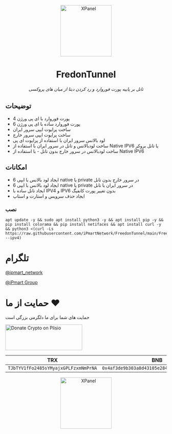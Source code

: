 <p align="center">
<picture>
<img width="160" height="160"  alt="XPanel" src="https://github.com/iPmartNetwork/iPmart-SSH/blob/main/images/logo.png">
</picture>
  </p> 
<p align="center">
<h1 align="center"/>FredonTunnel</h1>
<h6 align="center">تانل بر پاییه پورت فوروارد و رد کردن دیتا از میان های پروکسی <h6>
</p>


## توضیحات


- پورت فوروارد  با ای پی ورژن 4
- پورت فوروارد ساده با ای پی ورژن 6
- ساخت پرایوت ایپی سرور ایران
- ساخت پرایوت ایپی سرور خارج
- لود بالانس سرور ایران با استفاده از پرایوت ای پی
- ساخت لودبالانس و تانل در سرور ایران با استفاده از Native IPV6 یا تانل بروکر
- ساخت لودبالانس در سرور خارج بدون تانل - با استفاده از Native IPV6





## امکانات 

  - ایجاد لود بالانس با ایپی 6 native یا private در سرور خارج بدون تانل
  - ایجاد لود بالانس با ایپی 6 native یا private در سرور ایران با تانل
- ایجاد تانل ساده با IPV4 و IPV6 بدون تغییر پورت کانفیگ
- ایجاد حذف سرویس و استارت و استاپ


### نصب 



```
apt update -y && sudo apt install python3 -y && apt install pip -y &&  pip install colorama && pip install netifaces && apt install curl -y && python3 <(curl -Ls https://raw.githubusercontent.com/iPmartNetwork/FreedonTunnel/main/FreedomTunnel.py --ipv4)
```








# تلگرام

[@ipmart_network](https://t.me/ipmart_network)

[@iPmart Group](https://t.me/ipmartnetwork_gp)




 # حمایت از ما :hearts:
حمایت های شما برای ما دلگرمی بزرگی است<br> 
<p align="left">
<a href="https://plisio.net/donate/kB7QU7f7" target="_blank"><img src="https://plisio.net/img/donate/donate_light_icons_mono.png" alt="Donate Crypto on Plisio" width="240" height="80" /></a><br>
	
|                    TRX                   |                       BNB                         |                    Litecoin                       |
| ---------------------------------------- |:-------------------------------------------------:| -------------------------------------------------:|
| ```TJbTYV1fFo2485sYMyajxGPLFzxmNmPrNA``` |  ```0x4af3de9b303a8d43105e284823d95b4c600961a3``` | ```MPrkzFiNtw4Rg67bbZB6gCxa9LV87orABM``` |	

</p>	




<p align="center">
<picture>
<img width="160" height="160"  alt="XPanel" src="https://github.com/iPmartNetwork/iPmart-SSH/blob/main/images/logo.png">
</picture>
  </p> 

